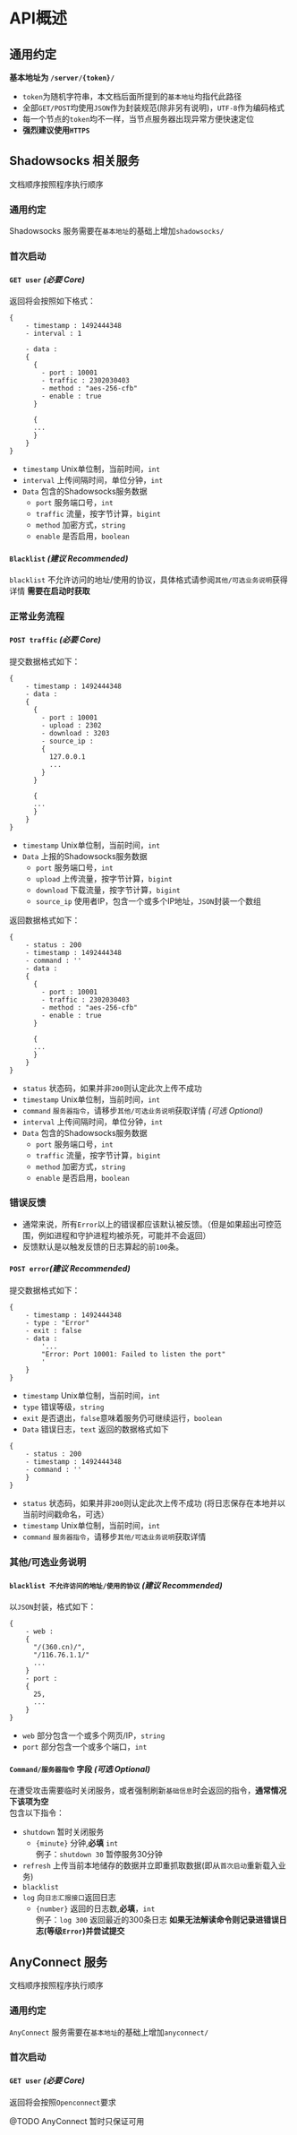 # API概述

## 通用约定
**基本地址为 `/server/{token}/`**
- `token`为随机字符串，本文档后面所提到的`基本地址`均指代此路径
- 全部`GET/POST`均使用`JSON`作为封装规范(除非另有说明)，`UTF-8`作为编码格式
- 每一个节点的`token`均不一样，当节点服务器出现异常方便快速定位
- **强烈建议使用`HTTPS`**

## Shadowsocks 相关服务
文档顺序按照程序执行顺序

### 通用约定
Shadowsocks 服务需要在`基本地址`的基础上增加`shadowsocks/`

### 首次启动

#### `GET user` _(必要 Core)_
返回将会按照如下格式：
```
{
    - timestamp : 1492444348
    - interval : 1

    - data :
    {
      {
        - port : 10001
        - traffic : 2302030403
        - method : "aes-256-cfb"
        - enable : true
      }

      {
      ...
      }
    }
}
```
- `timestamp` Unix单位制，当前时间，`int`
- `interval` 上传间隔时间，单位分钟，`int`
- `Data` 包含的Shadowsocks服务数据
  -  `port` 服务端口号，`int`
  - `traffic` 流量，按字节计算，`bigint`
  - `method` 加密方式，`string`
  - `enable` 是否启用，`boolean`

#### `Blacklist` _(建议 Recommended)_
`blacklist` 不允许访问的地址/使用的协议，具体格式请参阅`其他/可选业务说明`获得详情
**需要在启动时获取**

### 正常业务流程

#### `POST traffic` _(必要 Core)_
提交数据格式如下：
```
{
    - timestamp : 1492444348
    - data :
    {
      {
        - port : 10001
        - upload : 2302
        - download : 3203
        - source_ip :
        {
          127.0.0.1
          ...
        }
      }

      {
      ...
      }
    }
}
```
- `timestamp` Unix单位制，当前时间，`int`
- `Data` 上报的Shadowsocks服务数据
  -  `port` 服务端口号，`int`
  - `upload` 上传流量，按字节计算，`bigint`
  - `download` 下载流量，按字节计算，`bigint`
  - `source_ip` 使用者IP，包含一个或多个IP地址，`JSON`封装一个数组

返回数据格式如下：
```
{
    - status : 200
    - timestamp : 1492444348
    - command : ''
    - data :
    {
      {
        - port : 10001
        - traffic : 2302030403
        - method : "aes-256-cfb"
        - enable : true
      }

      {
      ...
      }
    }
}
```
- `status` 状态码，如果并非`200`则认定此次上传不成功
- `timestamp` Unix单位制，当前时间，`int`
- `command` `服务器指令`，请移步`其他/可选业务说明`获取详情 _(可选 Optional)_
- `interval` 上传间隔时间，单位分钟，`int`
- `Data` 包含的Shadowsocks服务数据
  -  `port` 服务端口号，`int`
  - `traffic` 流量，按字节计算，`bigint`
  - `method` 加密方式，`string`
  - `enable` 是否启用，`boolean`

### 错误反馈

- 通常来说，所有`Error`以上的错误都应该默认被反馈。（但是如果超出可控范围，例如进程和守护进程均被杀死，可能并不会返回）
- 反馈默认是以触发反馈的日志算起的前`100`条。

#### `POST error`_(建议 Recommended)_
提交数据格式如下：
```
{
    - timestamp : 1492444348
    - type : "Error"
    - exit : false
    - data :
        '...
        "Error: Port 10001: Failed to listen the port"
        '
    }
}
```
- `timestamp` Unix单位制，当前时间，`int`
- `type` 错误等级，`string`
- `exit` 是否退出，`false`意味着服务仍可继续运行，`boolean`
- `Data` 错误日志，`text`
返回的数据格式如下
```
{
    - status : 200
    - timestamp : 1492444348
    - command : ''
    }
}
```
- `status` 状态码，如果并非`200`则认定此次上传不成功 (将日志保存在本地并以当前时间戳命名，可选）
- `timestamp` Unix单位制，当前时间，`int`
- `command` `服务器指令`，请移步`其他/可选业务说明`获取详情


### 其他/可选业务说明

#### `blacklist 不允许访问的地址/使用的协议` _(建议 Recommended)_
以`JSON`封装，格式如下：
```
{
    - web :
    {
      "/(360.cn)/",
      "/116.76.1.1/"
      ...
    }
    - port :
    {
      25,
      ...
    }
}
```
- `web` 部分包含一个或多个网页/IP，`string`
- `port` 部分包含一个或多个端口，`int`

#### `Command/服务器指令` 字段 _(可选 Optional)_
在遭受攻击需要临时关闭服务，或者强制刷新`基础信息`时会返回的指令，**通常情况下该项为空**  
包含以下指令：
  - `shutdown` 暂时关闭服务
    - `{minute}` 分钟,**必填** `int`  
    例子：`shutdown 30` 暂停服务30分钟
  - `refresh` 上传当前本地储存的数据并立即重抓取数据(即从`首次启动`重新载入业务)
  - `blacklist`
  - `log` 向`日志汇报接口`返回日志
    - `{number}` 返回的日志数,**必填**，`int`  
    例子：`log 300` 返回最近的300条日志
**如果无法解读命令则记录进错误日志(等级`Error`)并尝试提交**

## AnyConnect 服务
文档顺序按照程序执行顺序

### 通用约定
`AnyConnect` 服务需要在`基本地址`的基础上增加`anyconnect/`

### 首次启动

#### `GET user` _(必要 Core)_

返回将会按照`Openconnect`要求

@TODO AnyConnect 暂时只保证可用

